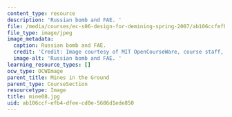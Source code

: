 ```yaml
---
content_type: resource
description: 'Russian bomb and FAE. '
file: /media/courses/ec-s06-design-for-demining-spring-2007/ab106ccfefb4dfeecd0e5686d1ede850_mine08.jpg
file_type: image/jpeg
image_metadata:
  caption: Russian bomb and FAE.
  credit: 'Credit: Image courtesy of MIT OpenCourseWare, course staff, and students.'
  image-alt: 'Russian bomb and FAE. '
learning_resource_types: []
ocw_type: OCWImage
parent_title: Mines in the Ground
parent_type: CourseSection
resourcetype: Image
title: mine08.jpg
uid: ab106ccf-efb4-dfee-cd0e-5686d1ede850
---
```

